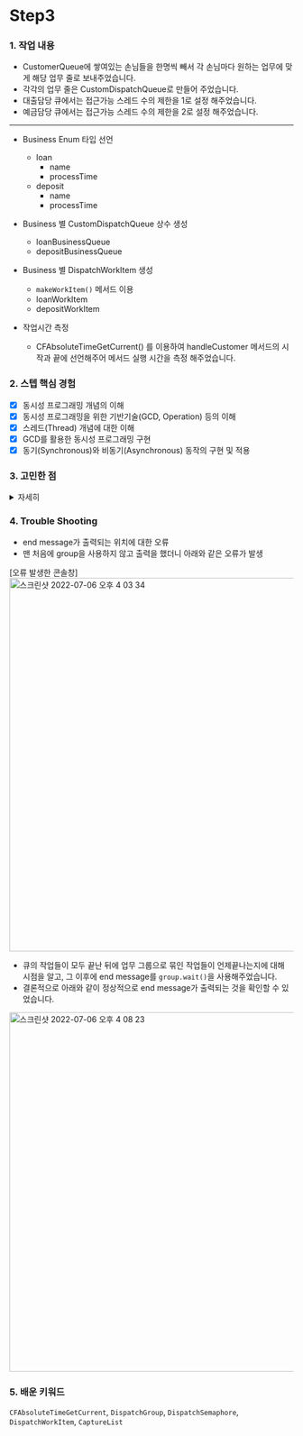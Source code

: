 # Step3 

### 1. 작업 내용
- CustomerQueue에 쌓여있는 손님들을 한명씩 빼서 각 손님마다 원하는 업무에 맞게 해당 업무 줄로 보내주었습니다.
- 각각의 업무 줄은 CustomDispatchQueue로 만들어 주었습니다.
- 대출담당 큐에서는 접근가능 스레드 수의 제한을 1로 설정 해주었습니다.
- 예금담당 큐에서는 접근가능 스레드 수의 제한을 2로 설정 해주었습니다.
---
- Business Enum 타입 선언
    - loan
        - name
        - processTime
    - deposit
        - name
        - processTime
- Business 별 CustomDispatchQueue 상수 생성 
    - loanBusinessQueue
    - depositBusinessQueue 

- Business 별 DispatchWorkItem 생성
    - `makeWorkItem()` 메서드 이용
    - loanWorkItem
    - depositWorkItem
- 작업시간 측정 
    - CFAbsoluteTimeGetCurrent() 를 이용하여 handleCustomer 메서드의 시작과 끝에 선언해주어 메서드 실행 시간을 측정 해주었습니다.

### 2. 스텝 핵심 경험

- [x] 동시성 프로그래밍 개념의 이해
- [x] 동시성 프로그래밍을 위한 기반기술(GCD, Operation) 등의 이해
- [x] 스레드(Thread) 개념에 대한 이해
- [x] GCD를 활용한 동시성 프로그래밍 구현
- [x] 동기(Synchronous)와 비동기(Asynchronous) 동작의 구현 및 적용

### 3. 고민한 점
<details>
<summary> 자세히 </summary>
<div markdown="1">

1. 이번 프로젝트의 조건이 은행원 3명이 동시에 업무를 하기 때문에 큐와 스레드를 어떻게 적절하게 분배해줄지에 대해서 고민했습니다. 첫 번째 생각한 방법은 큐를 1개로 설정해주고 큐에서 스레드 3개로 보내는 것을 은행원 3명이라고 보는 방법이었고, 두 번째는 큐를 2개로 설정해서 하나의 큐는 loan 업무를 하고 하나의 큐는 deposit 업무를 하도록 나누어주는 방법이었고, 세 번째는 큐를 3개로 설정해서 각 큐를 은행원이라고 보는 방법이었습니다.
    - 이 중에서 저희는 큐를 예금 업무를 하는 큐, 대출 업무를 하는 큐 두개로 나누어주어 예금 업무를 하는 큐는 semaphore value를 2로 지정해주어 공유자원에 접근하는 스레드가 2개가 되도록 해주었습니다. 마찬가지로 대출 업무를 하는 큐는 semaphore value를 1로 지정해주어 공유자원에 접근하는 스레드가 1개가 되도록 해주었습니다.
    - 아래 그림과 같이 큐와 스레드의 구조를 작성해봤는데 잘 작성한 것인지 라이언에게 여쭤보고 싶습니다.
    
 ![image](https://user-images.githubusercontent.com/98514397/177487869-9b899ec7-2e62-4801-83df-6561e8bcdc6a.jpeg)
     
- 추후 리팩토링 후 수정 예정
</div>
</details>

### 4. Trouble Shooting
- end message가 출력되는 위치에 대한 오류
- 맨 처음에 group을 사용하지 않고 출력을 했더니 아래와 같은 오류가 발생
    
[오류 발생한 콘솔창]
<img width="663" alt="스크린샷 2022-07-06 오후 4 03 34" src="https://user-images.githubusercontent.com/98514397/177489752-91345ea6-fbe4-4d26-847a-4abca3d3942f.png">

- 큐의 작업들이 모두 끝난 뒤에 업무 그룹으로 묶인 작업들이 언제끝나는지에 대해 시점을 알고, 그 이후에 end message를 `group.wait()`을 사용해주었습니다.
- 결론적으로 아래와 같이 정상적으로 end message가 출력되는 것을 확인할 수 있었습니다.

<img width="638" alt="스크린샷 2022-07-06 오후 4 08 23" src="https://user-images.githubusercontent.com/98514397/177490554-dd3c5182-aa6c-4084-ac39-0495b710ff2e.png">

### 5. 배운 키워드
`CFAbsoluteTimeGetCurrent`, `DispatchGroup`, `DispatchSemaphore`, `DispatchWorkItem`, `CaptureList`


